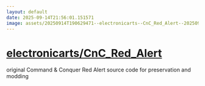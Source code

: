 ```yaml
---
layout: default
date: 2025-09-14T21:56:01.151571
image: assets/20250914T190629471--electronicarts--CnC_Red_Alert--20250914T191101449--cropped.png
---
```


# [electronicarts/CnC_Red_Alert](https://github.com/electronicarts/CnC_Red_Alert)

original Command & Conquer Red Alert source code for preservation and modding
